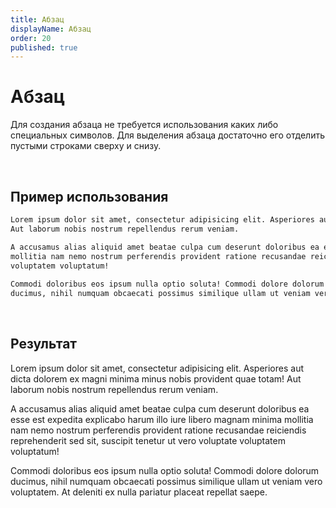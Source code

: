 ```yaml
---
title: Абзац
displayName: Абзац
order: 20
published: true
---
```


# Абзац

Для создания абзаца не требуется использования каких либо специальных символов. Для выделения абзаца достаточно его отделить пустыми строками сверху и снизу.

<br/>

## Пример использования

```md
Lorem ipsum dolor sit amet, consectetur adipisicing elit. Asperiores aut dicta dolorem ex magni minima minus nobis provident quae totam!
Aut laborum nobis nostrum repellendus rerum veniam.

A accusamus alias aliquid amet beatae culpa cum deserunt doloribus ea esse est expedita explicabo harum illo iure libero magnam minima
mollitia nam nemo nostrum perferendis provident ratione recusandae reiciendis reprehenderit sed sit, suscipit tenetur ut vero voluptate
voluptatem voluptatum!
 
Commodi doloribus eos ipsum nulla optio soluta! Commodi dolore dolorum
ducimus, nihil numquam obcaecati possimus similique ullam ut veniam vero voluptatem. At deleniti ex nulla pariatur placeat repellat saepe.
```
<br/>

## Результат

Lorem ipsum dolor sit amet, consectetur adipisicing elit. Asperiores aut dicta dolorem ex magni minima minus nobis provident quae totam!
Aut laborum nobis nostrum repellendus rerum veniam.

A accusamus alias aliquid amet beatae culpa cum deserunt doloribus ea esse est expedita explicabo harum illo iure libero magnam minima
mollitia nam nemo nostrum perferendis provident ratione recusandae reiciendis reprehenderit sed sit, suscipit tenetur ut vero voluptate
voluptatem voluptatum!

Commodi doloribus eos ipsum nulla optio soluta! Commodi dolore dolorum
ducimus, nihil numquam obcaecati possimus similique ullam ut veniam vero voluptatem. At deleniti ex nulla pariatur placeat repellat saepe.
